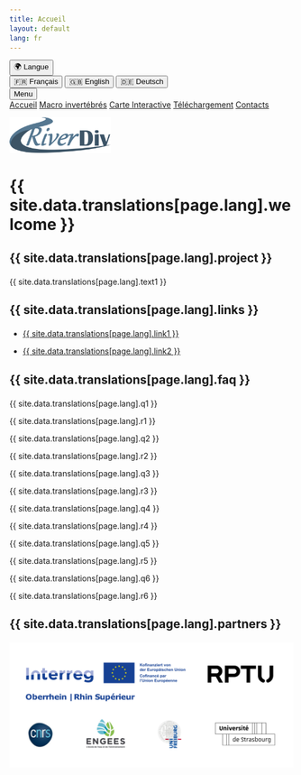 ```yaml
---
title: Accueil
layout: default
lang: fr
---
```


<link rel="stylesheet" href="{{ '/css/style.css' | relative_url }}">
<link rel="stylesheet" href="https://cdnjs.cloudflare.com/ajax/libs/font-awesome/6.0.0/css/all.min.css">

<!-- Sélecteur de langue -->
<div id="language-selector" class="language-dropdown">
    <button id="language-button" class="language-button">
        🌍 Langue <i class="fa fa-chevron-down"></i>
    </button>
    <div class="language-options">
        <button class="lang-option" data-lang="fr">🇫🇷 Français</button>
        <button class="lang-option" data-lang="en">🇬🇧 English</button>
        <button class="lang-option" data-lang="de">🇩🇪 Deutsch</button>
    </div>
</div>

<script src="{{ '/script.js' | relative_url }}"></script>

<!-- Bouton pour ouvrir/fermer le menu -->
<button id="menu-toggle" class="menu-button">
    <i class="fa fa-bars"></i> Menu
</button>

<!-- Conteneur du menu rétractable -->
<div id="menu" class="tab-container">
    <a href="index" class="tab-button"><i class="fa-solid fa-house"></i> Accueil</a>
    <a href="macroinv" class="tab-button"><i class="fa-solid fa-bug"></i> Macro invertébrés</a>
    <a href="map" class="tab-button"><i class="fa-solid fa-map"></i> Carte Interactive</a>
    <a href="downloads" class="tab-button"><i class="fa-solid fa-floppy-disk"></i> Téléchargement</a>
    <a href="contacts" class="tab-button"><i class="fa-solid fa-address-book"></i> Contacts</a>
</div>

<script>
  document.addEventListener("DOMContentLoaded", function() {
    const menuButton = document.getElementById("menu-toggle");
    const menu = document.getElementById("menu");

    menuButton.addEventListener("click", function() {
        menu.classList.toggle("show");
        menuButton.classList.toggle("active");
    });
});
</script>

<p align="left">
    <img src="images/RD.png" alt="Logo 1" width="180">
</p>

# <p class="translatable" data-key="welcome">{{ site.data.translations[page.lang].welcome }}</p>

## <p class="translatable" data-key="project">{{ site.data.translations[page.lang].project }}</p>

<div style="text-align: justify;">
    <p class="translatable" data-key="text1">{{ site.data.translations[page.lang].text1 }}</p>
</div>

## <p class="translatable" data-key="links">{{ site.data.translations[page.lang].links }}</p>

- [<p class="translatable" data-key="link1">{{ site.data.translations[page.lang].link1 }}</p>](https://nuw.rptu.de/projekte/riverdiv/version-francaise)

- [<p class="translatable" data-key="link2">{{ site.data.translations[page.lang].link2 }}</p>](https://live.unistra.fr/recherches/hydrosystemes/projets/liste-des-projets/projet-interreg-riverdiv)

## <p class="translatable" data-key="faq">{{ site.data.translations[page.lang].faq }}</p>

<section id="faq">
    <div class="faq-item">
        <div class="faq-question"><i class="fa-solid fa-chevron-right"></i> <p class="translatable" data-key="q1">{{ site.data.translations[page.lang].q1 }}</p></div>
        <div class="faq-answer" style="text-align: justify;"><p class="translatable" data-key="r1">{{ site.data.translations[page.lang].r1 }}</p></div>
    </div>
    <div class="faq-item">
        <div class="faq-question"><i class="fa-solid fa-chevron-right"></i> <p class="translatable" data-key="q2">{{ site.data.translations[page.lang].q2 }}</p></div>
        <div class="faq-answer" style="text-align: justify;"><p class="translatable" data-key="r2">{{ site.data.translations[page.lang].r2 }}</p></div>
    </div>
    <div class="faq-item">
        <div class="faq-question"><i class="fa-solid fa-chevron-right"></i> <p class="translatable" data-key="q3">{{ site.data.translations[page.lang].q3 }}</p></div>
        <div class="faq-answer" style="text-align: justify;"><p class="translatable" data-key="r3">{{ site.data.translations[page.lang].r3 }}</p></div>
    </div>
    <div class="faq-item">
        <div class="faq-question"><i class="fa-solid fa-chevron-right"></i> <p class="translatable" data-key="q4">{{ site.data.translations[page.lang].q4 }}</p></div>
        <div class="faq-answer" style="text-align: justify;"><p class="translatable" data-key="r4">{{ site.data.translations[page.lang].r4 }}</p></div>
    </div>
    <div class="faq-item">
        <div class="faq-question"><i class="fa-solid fa-chevron-right"></i> <p class="translatable" data-key="q5">{{ site.data.translations[page.lang].q5 }}</p></div>
        <div class="faq-answer" style="text-align: justify;"><p class="translatable" data-key="r5">{{ site.data.translations[page.lang].r5 }}</p></div>
    </div>
    <div class="faq-item">
        <div class="faq-question"><i class="fa-solid fa-chevron-right"></i> <p class="translatable" data-key="q6">{{ site.data.translations[page.lang].q6 }}</p></div>
        <div class="faq-answer" style="text-align: justify;"><p class="translatable" data-key="r6">{{ site.data.translations[page.lang].r6 }}</p></div>
    </div>
</section>

<script>
    document.querySelectorAll('.faq-question').forEach(item => {
        item.addEventListener('click', () => {
            let answer = item.nextElementSibling;
            let icon = item.querySelector('i');
            answer.classList.toggle('open');
            icon.classList.toggle('fa-chevron-right');
            icon.classList.toggle('fa-chevron-down');
        });
    });
</script>

## <p class="translatable" data-key="partners">{{ site.data.translations[page.lang].partners }}</p>
<p align="center">
    <img src="images/Logos.png" alt="Logo 1" width="800">
</p>
